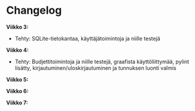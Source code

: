 # Changelog

**Viikko 3:**
- Tehty: SQLite-tietokantaa, käyttäjätoimintoja ja niille testejä

**Viikko 4:**
- Tehty: Budjettitoimintoja ja niille testejä, graafista käyttöliittymää, pylint lisätty, kirjautuminen/uloskirjautuminen ja tunnuksen luonti valmis

**Viikko 5:**

**Viikko 6:**

**Viikko 7:**

